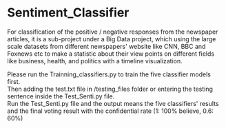 # Sentiment_Classifier
For classification of the positive / negative responses from the newspaper articles, it is a sub-project under a Big Data project, which using the large scale datasets from different newspapers' website like CNN, BBC and Foxnews etc to make a statistic about their view points on different fields like business, health, and politics with a timeline visualization.

Please run the Trainning_classifiers.py to train the five classifier models first.  
Then adding the test.txt file in /testing_files folder or entering the testing sentence inside the Test_Senti.py file.  
Run the Test_Senti.py file and the output means the five classifiers' results and the final voting result with the confidential rate (1: 100% believe, 0.6: 60%)  
